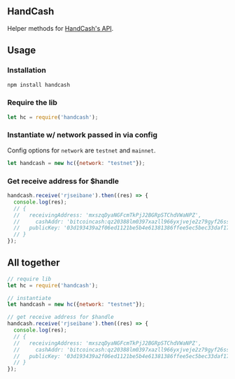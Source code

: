 ## HandCash

Helper methods for [HandCash's API](http://handcash.io/api-docs/).

## Usage

### Installation

```js
npm install handcash
```


### Require the lib

```js
let hc = require('handcash');
```

### Instantiate w/ network passed in via config

Config options for `network` are `testnet` and `mainnet`.

```js
let handcash = new hc({network: "testnet"});
```

### Get receive address for $handle

```js
handcash.receive('rjseibane').then((res) => {
  console.log(res);
  // { 
  //   receivingAddress: 'mxszqDyaNGFcmTkPjJ2BGRpSTChdVWaNPZ',
  //	 cashAddr: 'bitcoincash:qz20388lm0397xazll966yxjveje2z79gyf26ssugk',
  //   publicKey: '03d193439a2f06ed1121be5b4e61381386ffee5ec5bec33daf17e33ccb34622753' 
  // }
});
```

## All together

```js
// require lib
let hc = require('handcash');

// instantiate
let handcash = new hc({network: "testnet"});

// get receive address for $handle
handcash.receive('rjseibane').then((res) => {
  console.log(res);
  // { 
  //   receivingAddress: 'mxszqDyaNGFcmTkPjJ2BGRpSTChdVWaNPZ',
  //	 cashAddr: 'bitcoincash:qz20388lm0397xazll966yxjveje2z79gyf26ssugk',
  //   publicKey: '03d193439a2f06ed1121be5b4e61381386ffee5ec5bec33daf17e33ccb34622753' 
  // }
});
```
